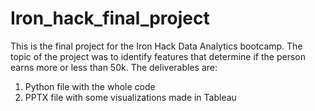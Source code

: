 # Iron_hack_final_project

This is the final project for the Iron Hack Data Analytics bootcamp.
The topic of the project was to identify features that determine if the person earns more or less than 50k.
The deliverables are:
1. Python file with the whole code
2. PPTX file with some visualizations made in Tableau
